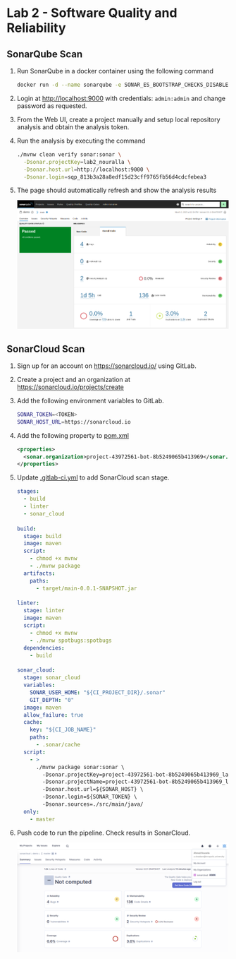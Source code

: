 # Lab 2 - Software Quality and Reliability

## SonarQube Scan

1. Run SonarQube in a docker container using the following command

   ```bash
   docker run -d --name sonarqube -e SONAR_ES_BOOTSTRAP_CHECKS_DISABLE=true -p 9000:9000 sonarqube:latest
   ```

2. Login at <http://localhost:9000> with credentials: `admin:admin` and change password as requested.

3. From the Web UI, create a project manually and setup local repository analysis and obtain the analysis token.

4. Run the analysis by executing the command

   ```bash
   ./mvnw clean verify sonar:sonar \
     -Dsonar.projectKey=lab2_nouralla \
     -Dsonar.host.url=http://localhost:9000 \
     -Dsonar.login=sqp_813b3a28a8edf15d23cff9765fb56d4cdcfebea3
   ```

5. The page should automatically refresh and show the analysis results

   ![sonarqube](./images/sonarqube.png)

## SonarCloud Scan

1. Sign up for an account on <https://sonarcloud.io/> using GitLab.

2. Create a project and an organization at <https://sonarcloud.io/projects/create>

3. Add the following environment variables to GitLab.

   ```bash
   SONAR_TOKEN=<TOKEN>
   SONAR_HOST_URL=https://sonarcloud.io
   ```

4. Add the following property to [pom.xml](./pom.xml)

   ```xml
   <properties>
     <sonar.organization>project-43972561-bot-8b5249065b413969</sonar.organization>
   </properties>
   ```

5. Update [.gitlab-ci.yml](./.gitlab-ci.yml) to add SonarCloud scan stage.

   ```yaml
   stages:
     - build
     - linter
     - sonar_cloud
   
   build:
     stage: build
     image: maven
     script:
       - chmod +x mvnw
       - ./mvnw package
     artifacts:
       paths:
         - target/main-0.0.1-SNAPSHOT.jar
   
   linter:
     stage: linter
     image: maven
     script:
       - chmod +x mvnw
       - ./mvnw spotbugs:spotbugs
     dependencies:
       - build
   
   sonar_cloud:
     stage: sonar_cloud
     variables:
       SONAR_USER_HOME: "${CI_PROJECT_DIR}/.sonar"
       GIT_DEPTH: "0"
     image: maven
     allow_failure: true
     cache:
       key: "${CI_JOB_NAME}"
       paths:
         - .sonar/cache
     script:
       - >
         ./mvnw package sonar:sonar \
           -Dsonar.projectKey=project-43972561-bot-8b5249065b413969_lab2-nouralla \
           -Dsonar.projectName=project-43972561-bot-8b5249065b413969_lab2-nouralla \
           -Dsonar.host.url=${SONAR_HOST} \
           -Dsonar.login=${SONAR_TOKEN} \
           -Dsonar.sources=./src/main/java/
     only:
       - master
   ```

6. Push code to run the pipeline. Check results in SonarCloud.

   ![sonarcloud](./images/sonarcloud.png)
